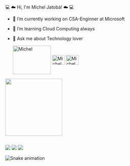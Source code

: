<div align="left">

💻 ☁️ Hi, I'm Michel Jatobá! ☁️ 💻 
- 🔭 I’m currently working on CSA-Enginner at Microsoft
- 🌱 I’m learning Cloud Computing always
- 💬 Ask me about Technology lover

  <img align="center" alt="Michel" height="90" width="120" src="https://cdn.jsdelivr.net/gh/devicons/devicon/icons/azure/azure-original-wordmark.svg">
  <img align="center" alt="Michel" height="30" width="40" src="https://cdn.jsdelivr.net/gh/devicons/devicon/icons/terraform/terraform-original.svg">
  <img align="center" alt="Michel" height="30" width="40" src="https://cdn.jsdelivr.net/gh/devicons/devicon/icons/github/github-original.svg">
</div>

<div align="left">
  <a href="https://github.com/micheljatoba">
  <img height="180em" src="https://github-readme-stats.vercel.app/api?username=micheljatoba&show_icons=true&theme=dark&include_all_commits=true&count_private=true"/> 
</div>

  ##
  
<div> 
  <a href="https://www.youtube.com/channel/UC-1C7u0VGdYJY9EaXtTW1eg" target="_blank"><img src="https://img.shields.io/badge/YouTube-FF0000?style=for-the-badge&logo=youtube&logoColor=white" target="_blank"></a> 
  <a href = "mailto:michell.jatoba@hotmail.com"><img src="https://img.shields.io/badge/-Hotmail-%23333?style=for-the-badge&logo=gmail&logoColor=white" target="_blank"></a>
  <a href="https://www.linkedin.com/in/micheljatoba/" target="_blank"><img src="https://img.shields.io/badge/-LinkedIn-%230077B5?style=for-the-badge&logo=linkedin&logoColor=white" target="_blank"></a> 
 
  ![Snake animation](https://github.com/micheljatoba/micheljatoba/blob/output/github-contribution-grid-snake.svg)
 
</div>
